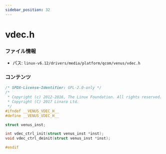```yaml
---
sidebar_position: 32
---
```

# vdec.h

### ファイル情報

- パス: `linux-v6.12/drivers/media/platform/qcom/venus/vdec.h`

### コンテンツ

```h
/* SPDX-License-Identifier: GPL-2.0-only */
/*
 * Copyright (c) 2012-2016, The Linux Foundation. All rights reserved.
 * Copyright (C) 2017 Linaro Ltd.
 */
#ifndef __VENUS_VDEC_H__
#define __VENUS_VDEC_H__

struct venus_inst;

int vdec_ctrl_init(struct venus_inst *inst);
void vdec_ctrl_deinit(struct venus_inst *inst);

#endif

```
